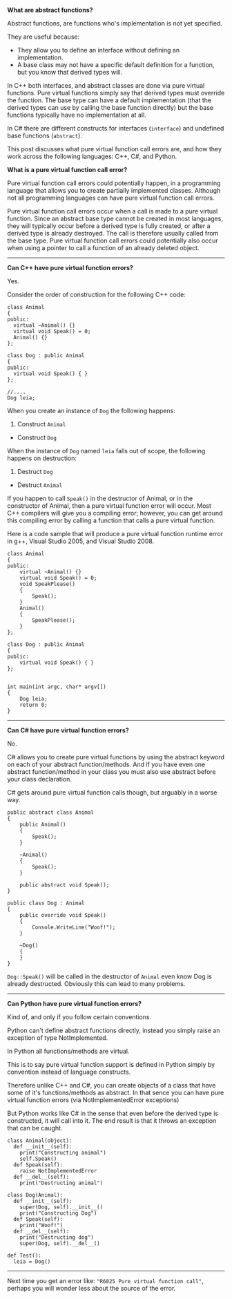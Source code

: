 **What are abstract functions?**

Abstract functions, are functions who's implementation is not yet specified.    

They are useful because:

- They allow you to define an interface without defining an implementation.  
- A base class may not have a specific default definition for a function, but you know that derived types will. 

In C++ both interfaces, and abstract classes are done via pure virtual functions.  Pure virtual functions simply say that derived types must override the function.  The base type can have a default  implementation (that the derived types can use by calling the base function directly) but the base functions typically have no implementation at all.

In C# there are different constructs for interfaces (`interface`) and undefined base functions (`abstract`).

This post discusses what pure virtual function call errors are, and how they work across the following languages: C++, C#, and Python.

**What is a pure virtual function call error?**

Pure virtual function call errors could potentially happen, in a programming language that allows you to create partially implemented classes.  Although not all programming languages can have pure virtual function call errors.

Pure virtual function call errors occur when a call is made to a pure virtual function.   Since an abstract base type cannot be created in most languages, they will typically occur before a derived type is fully created, or after a derived type is already destroyed.   The call is therefore usually called from the base type.  Pure virtual function call errors could potentially also occur when using a pointer to call a function of an already deleted object.

---

**Can C++ have pure virtual function errors?**
 
Yes.

Consider the order of construction for the following C++ code:

    class Animal
    {
    public:
      virtual ~Animal() {}
      virtual void Speak() = 0;
      Animal() {}
    };

    class Dog : public Animal
    {
    public: 
      virtual void Speak() { }
    };

    //.... 
    Dog leia;

When you create an instance of `Dog` the following happens:

1. Construct `Animal`
- Construct `Dog`

When the instance of `Dog` named `leia` falls out of scope, the following happens on destruction:

1. Destruct `Dog`
- Destruct `Animal`

If you happen to call `Speak()` in the destructor of Animal, or in the constructor of Animal, then a pure virtual function error will occur.  Most C++ compilers will give you a compiling error; however, you can get around this compiling error by calling a function that calls a pure virtual function.  

Here is a code sample that will produce a pure virtual function runtime error in g++, Visual Studio 2005, and Visual Studio 2008.

    class Animal
    {
    public:
    	virtual ~Animal() {}
    	virtual void Speak() = 0;
     	void SpeakPlease()
    	{
    		Speak();
    	}
    	Animal() 
    	{
    		SpeakPlease();
    	}
    };

    class Dog : public Animal
    {
    public: 
    	virtual void Speak() { }
    };


    int main(int argc, char* argv[])
    {
    	Dog leia;
    	return 0;
    }



---

**Can C# have pure virtual function errors?**

No.

C# allows you to create pure virtual functions by using the abstract keyword on each of your abstract function/methods. 
And if you have even one abstract function/method in your class you must also use abstract before your class declaration.

C# gets around pure virtual function calls though, but arguably in a worse way.

    public abstract class Animal
    {
        public Animal()
        {
            Speak();
        }

        ~Animal()
        {
            Speak();
        }

        public abstract void Speak();
    }

    public class Dog : Animal
    {
        public override void Speak()
        {
            Console.WriteLine("Woof!");
        }

        ~Dog()
        {
        }
    }

`Dog::Speak()` will be called in the destructor of `Animal` even know Dog is already destructed.  Obviously this can lead to many problems.

---

**Can Python have pure virtual function errors?**

Kind of, and only if you follow certain conventions.

Python can't define abstract functions directly, instead you simply raise an exception of type NotImplemented.  

In Python all functions/methods are virtual.

This is to say pure virtual function support is defined in Python simply by convention instead of language constructs.

Therefore unlike C++ and C#, you can create objects of a class that have some of it's functions/methods as abstract.
In that sence you can have pure virtual function errors (via NotImplementedError exceptions)

But Python works like C# in the sense that even before the derived type is constructed, it will call into it. 
The end result is that it throws an exception that can be caught.


    class Animal(object):
      def __init__(self):
        print("Constructing animal")    
        self.Speak()
      def Speak(self):
        raise NotImplementedError
      def __del__(self):
        print("Destructing animal")

    class Dog(Animal):
      def __init__(self):
        super(Dog, self).__init__()
        print("Constructing Dog")
      def Speak(self):
        print("Woof!")    
      def __del__(self):
        print("Destructing dog")
        super(Dog, self).__del__()

    def Test():
      leia = Dog()

---

Next time you get an error like: `"R6025 Pure virtual function call"`, perhaps you will wonder less about the source of the error. 


